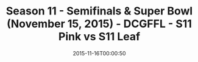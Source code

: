 ---
title: Season 11 - Semifinals & Super Bowl (November 15, 2015) - DCGFFL - S11 Pink
  vs S11 Leaf
teams-score:
- team: _teams/s11-pink.md
  score: 0
- team: _teams/s11-leaf.md
  score: 0
mvp: ''
game-ball: ''
sportsperson: ''
season: 11
week: 0
date: '2015-11-16T00:00:50'
pageid: season-11-semifinals-super-bowl-november-15-2015-934-vs-925
---